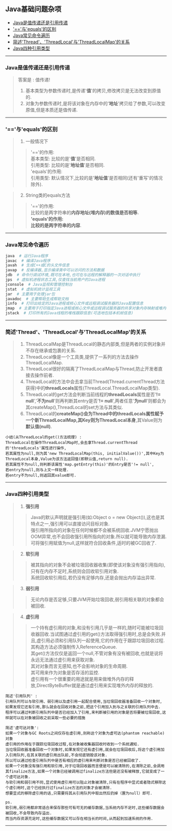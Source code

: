 <h2> Java基础问题杂项 </h2>

- [Java是值传递还是引用传递](#java%E6%98%AF%E5%80%BC%E4%BC%A0%E9%80%92%E8%BF%98%E6%98%AF%E5%BC%95%E7%94%A8%E4%BC%A0%E9%80%92)
- ['=='与'equals'的区别](#%E4%B8%8Eequals%E7%9A%84%E5%8C%BA%E5%88%AB)
- [Java常见命令遍历](#java%E5%B8%B8%E8%A7%81%E5%91%BD%E4%BB%A4%E9%81%8D%E5%8E%86)
- [简述'Thread'、'ThreadLocal'与'ThreadLocalMap'的关系](#%E7%AE%80%E8%BF%B0threadthreadlocal%E4%B8%8Ethreadlocalmap%E7%9A%84%E5%85%B3%E7%B3%BB)
- [Java四种引用类型](#java%E5%9B%9B%E7%A7%8D%E5%BC%95%E7%94%A8%E7%B1%BB%E5%9E%8B)
<hr>

### Java是值传递还是引用传递

> 答案是 : 值传递!<br/>
> 1) 基本类型为参数传递时,是传递'**值**'的拷贝,修改拷贝是无法改变到原值的.<br/>
> 2) 对象为参数传递时,是将该对象在内存中的'**地址**'拷贝给了参数,可以改变原值,但是本质还是值传递.<br/>
<hr>

### '=='与'equals'的区别

> 1) 一般情况下
>> '=='的作用:<br/>
>> 基本类型: 比较的是'**值**'是否相同.<br/>
>> 引用类型: 比较的是'**地址值**'是否相同.<br/>
>> 'equals'的作用:<br/>
>> 引用类型: 默认情况下,比较的是'**地址值**'是否相同(还有'重写'的情况除外).<br/>

> 2) String类的equals方法
>> '=='的作用:<br/>
>> 比较的是两字符串的**内存地址(堆内存)**的数值是否相等.<br/>
>> 'equals'的作用:<br/>
>> 比较的是两字符串的**内容**.<br/>
<hr>

### Java常见命令遍历

```bash
java  # 运行Java程序
javac  # 编译Java程序
javah  # 生成C++或C的头文件信息
javap  # 反编译器,显示编译类中可以访问的方法和数据
jdb  # 命令行调试环境,既可在本地,也可在与远程的解释器的一次对话中执行
jps  # 虚拟机进程状态工具,仅查找当前用户的Java进程
jconsole  # Java监视和管理控制台
jstat  # 虚拟机统计监视工具
jar  # 主要用于处理jar包
javadoc  # 主要帮助生成帮助文档
jinfo  # 打印出给定的Java进程或核心文件或远程调试服务器的Java配置信息
jmap  # 主要用于打印指定Java进程或核心文件或远程调试服务器的共享对象内存映射或堆内存细节
jstack  # 打印所有的Java线程的堆栈跟踪信息(可选地包括本机帧信息)
```
<hr>

### 简述'Thread'、'ThreadLocal'与'ThreadLocalMap'的关系

> 1) ThreadLocalMap是ThreadLocal的静态内部类,但是两者的实例对象并不存在继承或包裹的关系.
> 2) ThreadLocal像是一个工具类,提供了一系列的方法去操作ThreadLocalMap.
> 3) ThreadLocal很好的隔离了ThreadLocalMap与Thread,防止开发者直接去操作前者.
> 4) ThreadLocal的方法中会去拿当前Thread(Thread.currentThread方法获得)中的**threadLocals**属性(ThreadLocal.ThreadLocalMap类型).
> 5) ThreadLocal的get方法会判断当前线程的**threadLocals**属性是否'**!= null**','**不为null**'则再判断其entry是否'**!= null**',两者任意'**为null**'则都会为其createMap(),ThreadLocal的set方法与其类似.
> 6) ThreadLocal的**createMap()**会为Thread中的threadLocals属性赋予一个新ThreadLocalMap,其Key则为**ThreadLocal本身**,其Value则为**默认值(null)**.
```
小结(从ThreadLocal的get()方法梳理) : 
ThreadLocal在操作ThreadLocalMap时,会去拿Thread.currentThread的'threadLocals'属性进行操作,
若其属性为null,则为其'new ThreadLocalMap(this, initialValue())',其中Key为ThreadLocal本身,Value为该方法返回值(即默认值,return null).
若其属性不为null,则判断该属性'map.getEntry(this)'的Entry是否'!= null',
若entry为null,则与上文一样处理.
若entry不为null,则返回其value即可.
```
<hr>

### Java四种引用类型

> 1) **强引用**
>> Java的默认声明就是强引用(如:Object o = new Object()),这也是其特点之一,强引用可以直接访问目标对象.<br/>
>> 强引用所指向的对象在任何时候都不会被系统回收.JVM宁愿抛出OOM异常,也不会回收强引用所指向的对象.所以就可能导致内存泄漏.<br/>
>> 可将强引用赋值为null,这样就符合回收条件,适时的被GC回收了.<br/>

> 2) **软引用**
>> 被其指向的对象不会被垃圾回收器收集(即使该对象没有强引用指向),只有在内存不足时,系统则会回收软引用对象.<br/>
>> 系统回收软引用后,若仍没有足够内存,还是会抛出内存溢出异常.<br/>

> 3) **弱引用**
>> 无论内存是否足够,只要JVM开始垃圾回收,弱引用相关联的对象都会被回收.<br/>

> 4) **虚引用**
>> 一个持有虚引用的对象,和没有引用几乎是一样的,随时可能被垃圾回收器回收.当试图通过虚引用的get()方法取得强引用时,总是会失败.并且,虚引用必须和引用队列一起使用,它的作用在于跟踪垃圾回收过程.<br/>
>> 其构造方法必须强制传入ReferenceQueue.<br/>
>> 其get()方法仅仅是返回一个null,不管对象有没有被回收,也就是说将永远无法通过虚引用来获取对象.<br/>
>> 其对对象而言无感知,也不会影响对象的生命周期.<br/>
>> 其可用来作为对象是否存活的监控.<br/>
>> 虚引用有一个很重要的用途就是用来做堆外内存的释放,DirectByteBuffer就是通过虚引用来实现堆外内存的释放的.<br/>
```
简述'引用队列' :
引用队列可以与软引用、弱引用以及虚引用一起配合使用,当垃圾回收器准备回收一个对象时,
如果发现它还有引用,那么就会在回收对象之前,把这个引用加入到与之关联的引用队列中去.
程序可以通过判断引用队列中是否已经加入了引用,来判断被引用的对象是否将要被垃圾回收,这样就可以在对象被回收之前采取一些必要的措施
```
```
简述'虚可达对象': 
如果一个对象与GC Roots之间仅存在虚引用,则称这个对象为虚可达(phantom reachable)对象
虚引用的作用在于跟踪垃圾回收过程,在对象被收集器回收时收到一个系统通知.
当垃圾回收器准备回收一个对象时,如果发现它还有虚引用,就会在垃圾回收后,将这个虚引用加入引用队列,在其关联的虚引用出队前,不会彻底销毁该对象.
所以可以通过检查引用队列中是否有相应的虚引用来判断对象是否已经被回收了.
如果一个对象没有强引用和软引用,对于垃圾回收器而言便是可以被清除的,在清除之前,会调用其finalize方法,如果一个对象已经被调用过finalize方法但是还没有被释放,它就变成了一个虚可达对象.
与软引用和弱引用不同,显式使用虚引用可以阻止对象被清除,只有在程序中显式或者隐式移除这个虚引用时,这个已经执行过finalize方法的对象才会被清除.
想要显式的移除虚引用的话,只需要将其从引用队列中取出然后扔掉（置为null）即可.
```
```
ps. 
软引用,弱引用都非常适合来保存那些可有可无的缓存数据,当系统内存不足时,这些缓存数据会被回收,不会导致内存溢出.
而当内存资源充足时,这些缓存数据又可以存在相当长的时间,从而起到加速系统的作用.
```
<hr>
